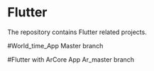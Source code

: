 # Flutter
The repository contains Flutter related projects.

#World_time_App
Master branch

#Flutter with ArCore App
Ar_master branch

